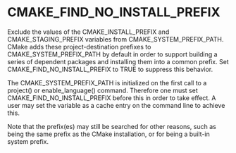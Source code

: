   

# CMAKE_FIND_NO_INSTALL_PREFIX  
Exclude the values of the CMAKE_INSTALL_PREFIX and
CMAKE_STAGING_PREFIX variables from
CMAKE_SYSTEM_PREFIX_PATH.  CMake adds these project-destination
prefixes to CMAKE_SYSTEM_PREFIX_PATH by default in order to
support building a series of dependent packages and installing them into
a common prefix.  Set CMAKE_FIND_NO_INSTALL_PREFIX to TRUE
to suppress this behavior.  

The CMAKE_SYSTEM_PREFIX_PATH is initialized on the first call to a
project() or enable_language() command.  Therefore one must
set CMAKE_FIND_NO_INSTALL_PREFIX before this in order to take effect.  A
user may set the variable as a cache entry on the command line to achieve this.  

Note that the prefix(es) may still be searched for other reasons, such as being
the same prefix as the CMake installation, or for being a built-in system
prefix.  

